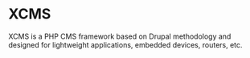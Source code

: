 # XCMS

XCMS is a PHP CMS framework based on Drupal methodology and designed for lightweight applications, embedded devices, routers, etc.
